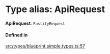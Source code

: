 # Type alias: ApiRequest

 **ApiRequest**: `FastifyRequest`

#### Defined in

[src/types/blueprint.simple.types.ts:57](https://github.com/zjayers/AssembleJS/blob/afc9ef0/src/types/blueprint.simple.types.ts#L57)
